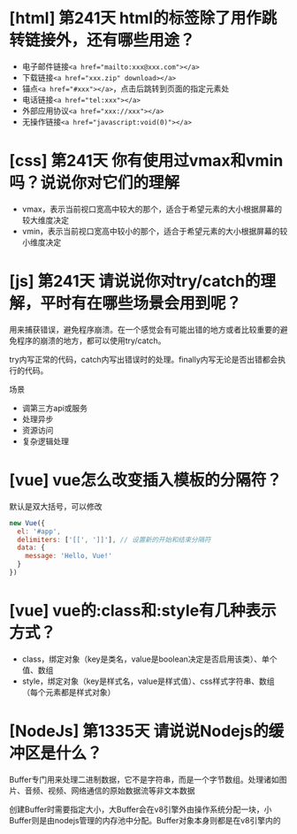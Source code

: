 # [html] 第241天 html的标签<a>除了用作跳转链接外，还有哪些用途？

- 电子邮件链接`<a href="mailto:xxx@xxx.com"></a>`
- 下载链接`<a href="xxx.zip" download></a>`
- 锚点`<a href="#xxx"></a>`，点击后跳转到页面的指定元素处
- 电话链接`<a href="tel:xxx"></a>`
- 外部应用协议`<a href="xxx://xxx"></a>`
- 无操作链接`<a href="javascript:void(0)"></a>`

# [css] 第241天 你有使用过vmax和vmin吗？说说你对它们的理解

- vmax，表示当前视口宽高中较大的那个，适合于希望元素的大小根据屏幕的较大维度决定
- vmin，表示当前视口宽高中较小的那个，适合于希望元素的大小根据屏幕的较小维度决定

# [js] 第241天 请说说你对try/catch的理解，平时有在哪些场景会用到呢？

用来捕获错误，避免程序崩溃。在一个感觉会有可能出错的地方或者比较重要的避免程序的崩溃的地方，都可以使用try/catch。

try内写正常的代码，catch内写出错误时的处理。finally内写无论是否出错都会执行的代码。

场景
- 调第三方api或服务
- 处理异步
- 资源访问
- 复杂逻辑处理

# [vue] vue怎么改变插入模板的分隔符？

默认是双大括号，可以修改
```javascript
new Vue({
  el: '#app',
  delimiters: ['[[', ']]'], // 设置新的开始和结束分隔符
  data: {
    message: 'Hello, Vue!'
  }
})

```

# [vue] vue的:class和:style有几种表示方式？

- class，绑定对象（key是类名，value是boolean决定是否启用该类）、单个值、数组
- style，绑定对象（key是样式名，value是样式值）、css样式字符串、数组（每个元素都是样式对象）

# [NodeJs] 第1335天 请说说Nodejs的缓冲区是什么？

Buffer专门用来处理二进制数据，它不是字符串，而是一个字节数组。处理诸如图片、音频、视频、网络通信的原始数据流等非文本数据

创建Buffer时需要指定大小，大Buffer会在v8引擎外由操作系统分配一块，小Buffer则是由nodejs管理的内存池中分配。Buffer对象本身则都是在v8引擎内的
